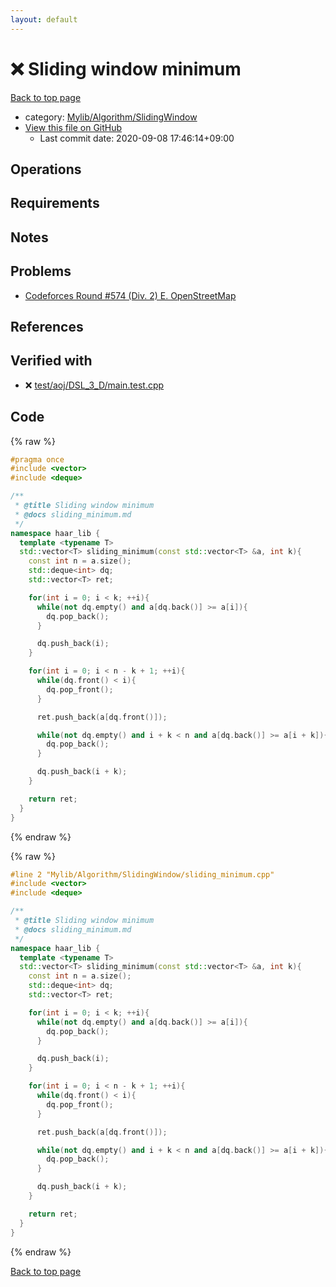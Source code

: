 ```yaml
---
layout: default
---
```


<!-- mathjax config similar to math.stackexchange -->
<script type="text/javascript" async
  src="https://cdnjs.cloudflare.com/ajax/libs/mathjax/2.7.5/MathJax.js?config=TeX-MML-AM_CHTML">
</script>
<script type="text/x-mathjax-config">
  MathJax.Hub.Config({
    TeX: { equationNumbers: { autoNumber: "AMS" }},
    tex2jax: {
      inlineMath: [ ['$','$'] ],
      processEscapes: true
    },
    "HTML-CSS": { matchFontHeight: false },
    displayAlign: "left",
    displayIndent: "2em"
  });
</script>

<script type="text/javascript" src="https://cdnjs.cloudflare.com/ajax/libs/jquery/3.4.1/jquery.min.js"></script>
<script src="https://cdn.jsdelivr.net/npm/jquery-balloon-js@1.1.2/jquery.balloon.min.js" integrity="sha256-ZEYs9VrgAeNuPvs15E39OsyOJaIkXEEt10fzxJ20+2I=" crossorigin="anonymous"></script>
<script type="text/javascript" src="../../../../assets/js/copy-button.js"></script>
<link rel="stylesheet" href="../../../../assets/css/copy-button.css" />


# :x: Sliding window minimum

<a href="../../../../index.html">Back to top page</a>

* category: <a href="../../../../index.html#1d0203f9a0b34121f2fb0bb17b094d0f">Mylib/Algorithm/SlidingWindow</a>
* <a href="{{ site.github.repository_url }}/blob/master/Mylib/Algorithm/SlidingWindow/sliding_minimum.cpp">View this file on GitHub</a>
    - Last commit date: 2020-09-08 17:46:14+09:00




## Operations

## Requirements

## Notes

## Problems

- [Codeforces Round #574 (Div. 2) E. OpenStreetMap](https://codeforces.com/contest/1195/problem/E)

## References


## Verified with

* :x: <a href="../../../../verify/test/aoj/DSL_3_D/main.test.cpp.html">test/aoj/DSL_3_D/main.test.cpp</a>


## Code

<a id="unbundled"></a>
{% raw %}
```cpp
#pragma once
#include <vector>
#include <deque>

/**
 * @title Sliding window minimum
 * @docs sliding_minimum.md
 */
namespace haar_lib {
  template <typename T>
  std::vector<T> sliding_minimum(const std::vector<T> &a, int k){
    const int n = a.size();
    std::deque<int> dq;
    std::vector<T> ret;

    for(int i = 0; i < k; ++i){
      while(not dq.empty() and a[dq.back()] >= a[i]){
        dq.pop_back();
      }

      dq.push_back(i);
    }

    for(int i = 0; i < n - k + 1; ++i){
      while(dq.front() < i){
        dq.pop_front();
      }

      ret.push_back(a[dq.front()]);

      while(not dq.empty() and i + k < n and a[dq.back()] >= a[i + k]){
        dq.pop_back();
      }

      dq.push_back(i + k);
    }

    return ret;
  }
}

```
{% endraw %}

<a id="bundled"></a>
{% raw %}
```cpp
#line 2 "Mylib/Algorithm/SlidingWindow/sliding_minimum.cpp"
#include <vector>
#include <deque>

/**
 * @title Sliding window minimum
 * @docs sliding_minimum.md
 */
namespace haar_lib {
  template <typename T>
  std::vector<T> sliding_minimum(const std::vector<T> &a, int k){
    const int n = a.size();
    std::deque<int> dq;
    std::vector<T> ret;

    for(int i = 0; i < k; ++i){
      while(not dq.empty() and a[dq.back()] >= a[i]){
        dq.pop_back();
      }

      dq.push_back(i);
    }

    for(int i = 0; i < n - k + 1; ++i){
      while(dq.front() < i){
        dq.pop_front();
      }

      ret.push_back(a[dq.front()]);

      while(not dq.empty() and i + k < n and a[dq.back()] >= a[i + k]){
        dq.pop_back();
      }

      dq.push_back(i + k);
    }

    return ret;
  }
}

```
{% endraw %}

<a href="../../../../index.html">Back to top page</a>

